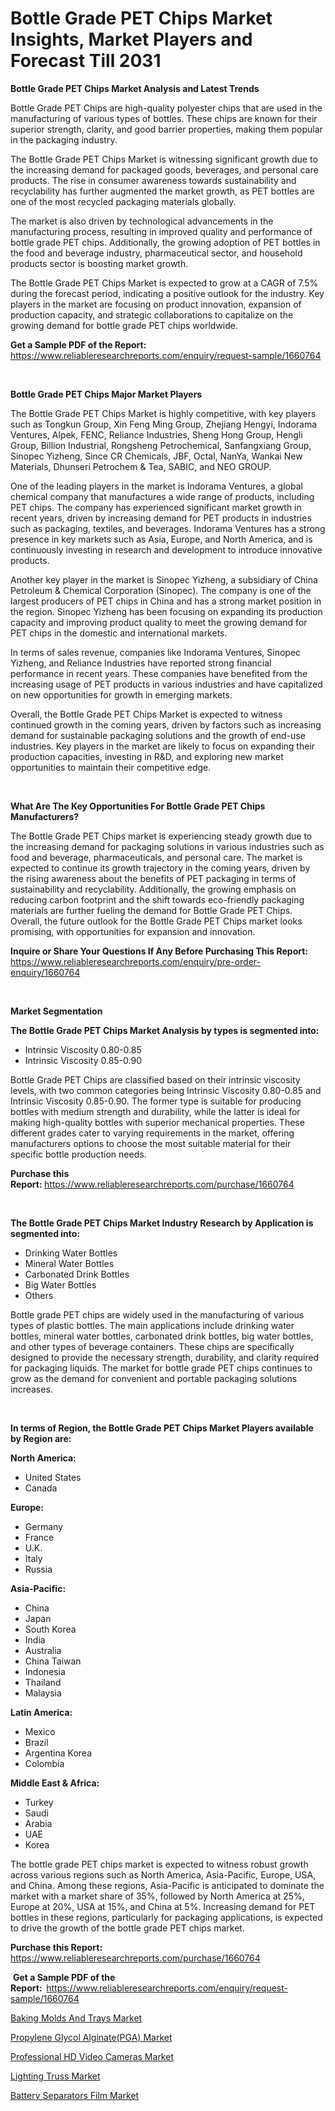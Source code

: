 <p><h1>Bottle Grade PET Chips Market Insights, Market Players and Forecast Till 2031</h1></p><p><strong>Bottle Grade PET Chips Market Analysis and Latest Trends</strong></p>
<p><p>Bottle Grade PET Chips are high-quality polyester chips that are used in the manufacturing of various types of bottles. These chips are known for their superior strength, clarity, and good barrier properties, making them popular in the packaging industry.</p><p>The Bottle Grade PET Chips Market is witnessing significant growth due to the increasing demand for packaged goods, beverages, and personal care products. The rise in consumer awareness towards sustainability and recyclability has further augmented the market growth, as PET bottles are one of the most recycled packaging materials globally.</p><p>The market is also driven by technological advancements in the manufacturing process, resulting in improved quality and performance of bottle grade PET chips. Additionally, the growing adoption of PET bottles in the food and beverage industry, pharmaceutical sector, and household products sector is boosting market growth.</p><p>The Bottle Grade PET Chips Market is expected to grow at a CAGR of 7.5% during the forecast period, indicating a positive outlook for the industry. Key players in the market are focusing on product innovation, expansion of production capacity, and strategic collaborations to capitalize on the growing demand for bottle grade PET chips worldwide.</p></p>
<p><strong>Get a Sample PDF of the Report:&nbsp;</strong> <a href="https://www.reliableresearchreports.com/enquiry/request-sample/1660764">https://www.reliableresearchreports.com/enquiry/request-sample/1660764</a></p>
<p>&nbsp;</p>
<p><strong>Bottle Grade PET Chips Major Market Players</strong></p>
<p><p>The Bottle Grade PET Chips Market is highly competitive, with key players such as Tongkun Group, Xin Feng Ming Group, Zhejiang Hengyi, Indorama Ventures, Alpek, FENC, Reliance Industries, Sheng Hong Group, Hengli Group, Billion Industrial, Rongsheng Petrochemical, Sanfangxiang Group, Sinopec Yizheng, Since CR Chemicals, JBF, Octal, NanYa, Wankai New Materials, Dhunseri Petrochem & Tea, SABIC, and NEO GROUP.</p><p>One of the leading players in the market is Indorama Ventures, a global chemical company that manufactures a wide range of products, including PET chips. The company has experienced significant market growth in recent years, driven by increasing demand for PET products in industries such as packaging, textiles, and beverages. Indorama Ventures has a strong presence in key markets such as Asia, Europe, and North America, and is continuously investing in research and development to introduce innovative products.</p><p>Another key player in the market is Sinopec Yizheng, a subsidiary of China Petroleum & Chemical Corporation (Sinopec). The company is one of the largest producers of PET chips in China and has a strong market position in the region. Sinopec Yizheng has been focusing on expanding its production capacity and improving product quality to meet the growing demand for PET chips in the domestic and international markets.</p><p>In terms of sales revenue, companies like Indorama Ventures, Sinopec Yizheng, and Reliance Industries have reported strong financial performance in recent years. These companies have benefited from the increasing usage of PET products in various industries and have capitalized on new opportunities for growth in emerging markets.</p><p>Overall, the Bottle Grade PET Chips Market is expected to witness continued growth in the coming years, driven by factors such as increasing demand for sustainable packaging solutions and the growth of end-use industries. Key players in the market are likely to focus on expanding their production capacities, investing in R&D, and exploring new market opportunities to maintain their competitive edge.</p></p>
<p>&nbsp;</p>
<p><strong>What Are The Key Opportunities For Bottle Grade PET Chips Manufacturers?</strong></p>
<p><p>The Bottle Grade PET Chips market is experiencing steady growth due to the increasing demand for packaging solutions in various industries such as food and beverage, pharmaceuticals, and personal care. The market is expected to continue its growth trajectory in the coming years, driven by the rising awareness about the benefits of PET packaging in terms of sustainability and recyclability. Additionally, the growing emphasis on reducing carbon footprint and the shift towards eco-friendly packaging materials are further fueling the demand for Bottle Grade PET Chips. Overall, the future outlook for the Bottle Grade PET Chips market looks promising, with opportunities for expansion and innovation.</p></p>
<p><strong>Inquire or Share Your Questions If Any Before Purchasing This Report:</strong> <a href="https://www.reliableresearchreports.com/enquiry/pre-order-enquiry/1660764">https://www.reliableresearchreports.com/enquiry/pre-order-enquiry/1660764</a></p>
<p>&nbsp;</p>
<p><strong>Market Segmentation</strong></p>
<p><strong>The Bottle Grade PET Chips Market Analysis by types is segmented into:</strong></p>
<p><ul><li>Intrinsic Viscosity 0.80-0.85</li><li>Intrinsic Viscosity 0.85-0.90</li></ul></p>
<p><p>Bottle Grade PET Chips are classified based on their intrinsic viscosity levels, with two common categories being Intrinsic Viscosity 0.80-0.85 and Intrinsic Viscosity 0.85-0.90. The former type is suitable for producing bottles with medium strength and durability, while the latter is ideal for making high-quality bottles with superior mechanical properties. These different grades cater to varying requirements in the market, offering manufacturers options to choose the most suitable material for their specific bottle production needs.</p></p>
<p><strong>Purchase this Report:&nbsp;</strong><a href="https://www.reliableresearchreports.com/purchase/1660764">https://www.reliableresearchreports.com/purchase/1660764</a></p>
<p>&nbsp;</p>
<p><strong>The Bottle Grade PET Chips Market Industry Research by Application is segmented into:</strong></p>
<p><ul><li>Drinking Water Bottles</li><li>Mineral Water Bottles</li><li>Carbonated Drink Bottles</li><li>Big Water Bottles</li><li>Others</li></ul></p>
<p><p>Bottle grade PET chips are widely used in the manufacturing of various types of plastic bottles. The main applications include drinking water bottles, mineral water bottles, carbonated drink bottles, big water bottles, and other types of beverage containers. These chips are specifically designed to provide the necessary strength, durability, and clarity required for packaging liquids. The market for bottle grade PET chips continues to grow as the demand for convenient and portable packaging solutions increases.</p></p>
<p>&nbsp;</p>
<p><strong>In terms of Region, the Bottle Grade PET Chips Market Players available by Region are:</strong></p>
<p>
    <p> <strong> North America: </strong>
        <ul>
            <li>United States</li>
            <li>Canada</li>
        </ul>
        </p> 
    <p> <strong> Europe: </strong>
        <ul>
            <li>Germany</li>
            <li>France</li>
            <li>U.K.</li>
            <li>Italy</li>
            <li>Russia</li>
        </ul>
        </p> 
    <p> <strong> Asia-Pacific: </strong>
        <ul>
            <li>China</li>
            <li>Japan</li>
            <li>South Korea</li>
            <li>India</li>
            <li>Australia</li>
            <li>China Taiwan</li>
            <li>Indonesia</li>
            <li>Thailand</li>
            <li>Malaysia</li>
        </ul>
        </p> 
    <p> <strong> Latin America: </strong>
        <ul>
            <li>Mexico</li>
            <li>Brazil</li>
            <li>Argentina Korea</li>
            <li>Colombia</li>
        </ul>
        </p> 
    <p> <strong> Middle East & Africa: </strong>
        <ul>
            <li>Turkey</li>
            <li>Saudi</li>
            <li>Arabia</li>
            <li>UAE</li>
            <li>Korea</li>
        </ul>
    </p>
    </p>
<p><p>The bottle grade PET chips market is expected to witness robust growth across various regions such as North America, Asia-Pacific, Europe, USA, and China. Among these regions, Asia-Pacific is anticipated to dominate the market with a market share of 35%, followed by North America at 25%, Europe at 20%, USA at 15%, and China at 5%. Increasing demand for PET bottles in these regions, particularly for packaging applications, is expected to drive the growth of the bottle grade PET chips market.</p></p>
<p><strong>Purchase this Report: </strong><a href="https://www.reliableresearchreports.com/purchase/1660764">https://www.reliableresearchreports.com/purchase/1660764</a></p>
<p>&nbsp;<strong>Get a Sample PDF of the Report:&nbsp;&nbsp;</strong><a href="https://www.reliableresearchreports.com/enquiry/request-sample/1660764">https://www.reliableresearchreports.com/enquiry/request-sample/1660764</a></p>
<p><strong></strong></p>
<p><p><a href="https://fearless-okapi-6c8.notion.site/Baking-Molds-And-Trays-Market-Share-Market-New-Trends-Analysis-Report-By-Type-By-Application-By--218be40a0fa54f0fa39d56b2d9845ce0">Baking Molds And Trays Market</a></p><p><a href="https://zircon-bluebell-299.notion.site/Propylene-Glycol-Alginate-PGA-Market-Size-2024-2031-Global-Industrial-Analysis-Key-Geographical--538cd98894554766bb1c501c0e79a9a3">Propylene Glycol Alginate(PGA) Market</a></p><p><a href="https://view.publitas.com/reportprime-1/professional-hd-video-cameras-market-size-evaluating-its-market-trends-growth-and-projections-2024-2031/">Professional HD Video Cameras Market</a></p><p><a href="https://view.publitas.com/reportprime-1/lighting-truss-market-analysis-examines-its-scope-on-growth-opportunities-and-forecasted-trends-spanning-from-2024-to-2031/">Lighting Truss Market</a></p><p><a href="https://scarlet-rocket-c63.notion.site/Battery-Separators-Film-Market-Provides-Detailed-Segmentation-of-this-Market-based-on-Type-Applicat-d3fb3cf3c67c492f9ecf620830e15889">Battery Separators Film Market</a></p></p>